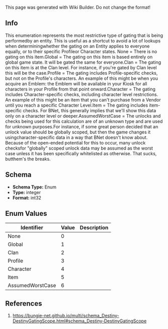 <span class="wiki-builder">This page was generated with Wiki Builder. Do not change the format!</span>

## Info
This enumeration represents the most restrictive type of gating that is being performedby an entity.  This is useful as a shortcut to avoid a lot of lookups when determiningwhether the gating on an Entity applies to everyone equally, or to their specific Profileor Character states. None = There is no gating on this item.Global = The gating on this item is based entirely on global game state.  It will be gated the same for everyone.Clan = The gating on this item is at the Clan level.  For instance, if you're gated by Clan level this will be the case.Profile = The gating includes Profile-specific checks, but not on the Profile's characters.  An example of this might be when you acquire an Emblem: the Emblem will be available in your Kiosk for all characters in your Profile from that point onward.Character = The gating includes Character-specific checks, including character level restrictions.  An example of this might be an item that you can't purchase from a Vendor until you reach a specific Character Level.Item = The gating includes item-specific checks.  For BNet, this generally implies that we'll show this data only on a character level or deeper.AssumedWorstCase = The unlocks and checks being used for this calculation are of an unknown type and are used for unknown purposes.For instance, if some great person decided that an unlock value should be globally scoped, but then the game changes it usingcharacter-specific data in a way that BNet doesn't know about.  Because of the open-ended potential for this to occur, many unlock checksfor &quot;globally&quot; scoped unlock data may be assumed as the worst case unless it has been specifically whitelisted as otherwise.  That sucks, butthem's the breaks.

## Schema
* **Schema Type:** Enum
* **Type:** integer
* **Format:** int32

## Enum Values
Identifier | Value | Description
---------- | ----- | -----------
None | 0 | 
Global | 1 | 
Clan | 2 | 
Profile | 3 | 
Character | 4 | 
Item | 5 | 
AssumedWorstCase | 6 | 

## References
1. https://bungie-net.github.io/multi/schema_Destiny-DestinyGatingScope.html#schema_Destiny-DestinyGatingScope
